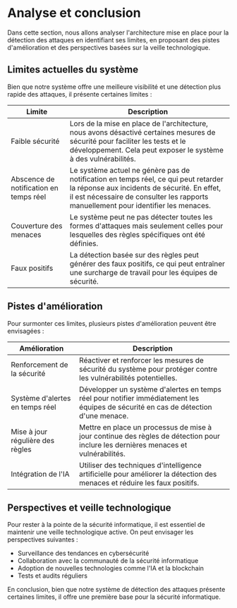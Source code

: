 # Analyse et conclusion

Dans cette section, nous allons analyser l'architecture mise en place pour la détection des attaques en identifiant ses limites, en proposant des pistes d'amélioration et des perspectives basées sur la veille technologique.

## Limites actuelles du système

Bien que notre système offre une meilleure visibilité et une détection plus rapide des attaques, il présente certaines limites :

| Limite | Description |
|--------|-------------|   
| Faible sécurité | Lors de la mise en place de l'architecture, nous avons désactivé certaines mesures de sécurité pour faciliter les tests et le développement. Cela peut exposer le système à des vulnérabilités. |
| Abscence de notification en temps réel | Le système actuel ne génère pas de notification en temps réel, ce qui peut retarder la réponse aux incidents de sécurité. En effet, il est nécessaire de consulter les rapports manuellement pour identifier les menaces. |
| Couverture des menaces | Le système peut ne pas détecter toutes les formes d'attaques mais seulement celles pour lesquelles des règles spécifiques ont été définies. |
| Faux positifs | La détection basée sur des règles peut générer des faux positifs, ce qui peut entraîner une surcharge de travail pour les équipes de sécurité. |


## Pistes d'amélioration

Pour surmonter ces limites, plusieurs pistes d'amélioration peuvent être envisagées :

| Amélioration | Description |
|--------------|-------------|
| Renforcement de la sécurité | Réactiver et renforcer les mesures de sécurité du système pour protéger contre les vulnérabilités potentielles. |
| Système d'alertes en temps réel | Développer un système d'alertes en temps réel pour notifier immédiatement les équipes de sécurité en cas de détection d'une menace. |
| Mise à jour régulière des règles | Mettre en place un processus de mise à jour continue des règles de détection pour inclure les dernières menaces et vulnérabilités. |
| Intégration de l'IA | Utiliser des techniques d'intelligence artificielle pour améliorer la détection des menaces et réduire les faux positifs. |



## Perspectives et veille technologique

Pour rester à la pointe de la sécurité informatique, il est essentiel de maintenir une veille technologique active. On peut envisager les perspectives suivantes :

- Surveillance des tendances en cybersécurité
- Collaboration avec la communauté de la sécurité informatique  
- Adoption de nouvelles technologies comme l'IA et la blockchain
- Tests et audits réguliers


En conclusion, bien que notre système de détection des attaques présente certaines limites, il offre une première base pour la sécurité informatique.